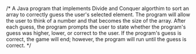 /* A Java program that implements Divide and Conquer algorthim to sort an array to correctly guess the user's selected element. The program will allow the user to think of a number and that becomes the size of the array. After each guess, the program prompts the user to state whether the program's guess was higher, lower, or correct to the user. If the program's guess is correct, the game will end; however, the program will run until the guess is correct.
*/
